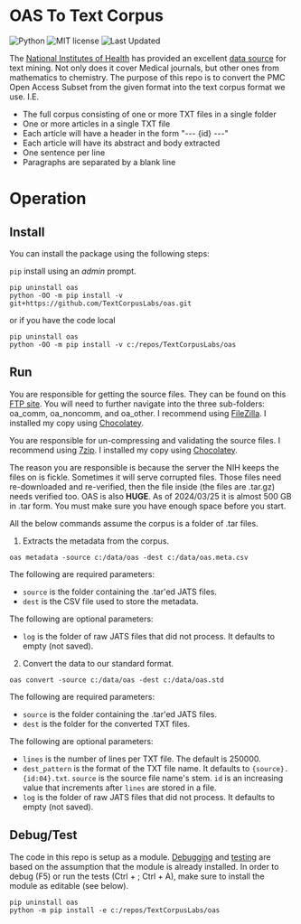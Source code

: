# OAS To Text Corpus

![Python](https://img.shields.io/badge/python-3.x-blue.svg)
![MIT license](https://img.shields.io/badge/License-MIT-green.svg)
![Last Updated](https://img.shields.io/badge/Last%20Updated-2023.01.11-success.svg)

The [National Institutes of Health](https://nih.gov) has provided an excellent [data source](https://www.ncbi.nlm.nih.gov/pmc/tools/textmining/) for text mining.
Not only does it cover Medical journals, but other ones from mathematics to chemistry.
The purpose of this repo is to convert the PMC Open Access Subset from the given format into the text corpus format we use.
I.E.

* The full corpus consisting of one or more TXT files in a single folder
* One or more articles in a single TXT file
* Each article will have a header in the form "--- {id} ---"
* Each article will have its abstract and body extracted
* One sentence per line
* Paragraphs are separated by a blank line

# Operation

## Install

You can install the package using the following steps:

`pip` install using an _admin_ prompt.

```{ps1}
pip uninstall oas
python -OO -m pip install -v git+https://github.com/TextCorpusLabs/oas.git
```

or if you have the code local

```{ps1}
pip uninstall oas
python -OO -m pip install -v c:/repos/TextCorpusLabs/oas
```

## Run

You are responsible for getting the source files.
They can be found on this [FTP site](ftp://ftp.ncbi.nlm.nih.gov/pub/pmc/oa_bulk/).
You will need to further navigate into the three sub-folders: oa_comm, oa_noncomm, and oa_other.
I recommend using [FileZilla](https://filezilla-project.org/).
I installed my copy using [Chocolatey](https://community.chocolatey.org/packages/filezilla).

You are responsible for un-compressing and validating the source files.
I recommend using [7zip](https://www.7-zip.org/).
I installed my copy using [Chocolatey](https://community.chocolatey.org/packages/7zip).

The reason you are responsible is because the server the NIH keeps the files on is fickle.
Sometimes it will serve corrupted files.
Those files need re-downloaded and re-verified, then the file inside (the files are .tar.gz) needs verified too.
OAS is also **HUGE**.
As of 2024/03/25 it is almost 500 GB in .tar form.
You must make sure you have enough space before you start.

All the below commands assume the corpus is a folder of .tar files.

1. Extracts the metadata from the corpus.

```{ps1}
oas metadata -source c:/data/oas -dest c:/data/oas.meta.csv
```

The following are required parameters:

* `source` is the folder containing the .tar'ed JATS files.
* `dest` is the CSV file used to store the metadata.

The following are optional parameters:

* `log` is the folder of raw JATS files that did not process.
  It defaults to empty (not saved).

2. Convert the data to our standard format.

```{ps1}
oas convert -source c:/data/oas -dest c:/data/oas.std
```

The following are required parameters:

* `source` is the folder containing the .tar'ed JATS files.
* `dest` is the folder for the converted TXT files.

The following are optional parameters:

* `lines` is the number of lines per TXT file.
  The default is 250000.
* `dest_pattern` is the format of the TXT file name.
  It defaults to `{source}.{id:04}.txt`.
  `source` is the source file name's stem.
  `id` is an increasing value that increments after `lines` are stored in a file. 
* `log` is the folder of raw JATS files that did not process.
  It defaults to empty (not saved).

## Debug/Test

The code in this repo is setup as a module.
[Debugging](https://code.visualstudio.com/docs/python/debugging#_module) and [testing](https://code.visualstudio.com/docs/python/testing) are based on the assumption that the module is already installed.
In order to debug (F5) or run the tests (Ctrl + ; Ctrl + A), make sure to install the module as editable (see below).

```{ps1}
pip uninstall oas
python -m pip install -e c:/repos/TextCorpusLabs/oas
```
